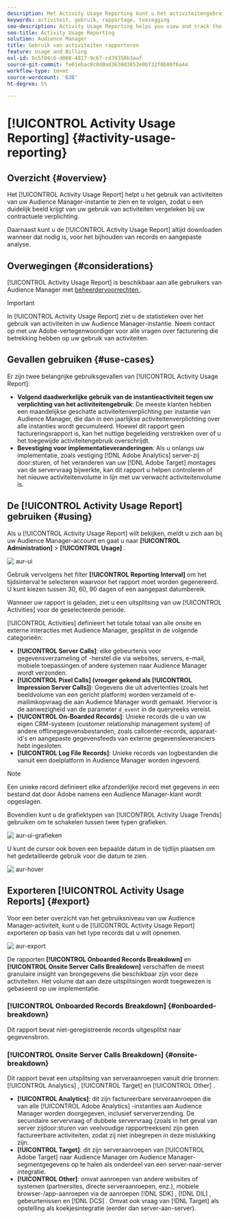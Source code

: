 ```yaml
---
description: Met Activity Usage Reporting kunt u het activiteitengebruik voor uw Audience Manager-exemplaar bekijken en volgen, zodat u uw feitelijke gebruik kunt vergelijken met uw contractuele verplichting.
keywords: activiteit, gebruik, rapportage, toezegging
seo-description: Activity Usage Reporting helps you view and track the activity usage for your Audience Manager instance, so you can compare your actual usage to your contractual commitment.
seo-title: Activity Usage Reporting
solution: Audience Manager
title: Gebruik van activiteiten rapporteren
feature: Usage and Billing
exl-id: 0c5f04c6-d008-4817-9c67-cd39350b3aaf
source-git-commit: fe01ebac8c0d0ad3630d3853e0bf32f0b00f6a44
workflow-type: tm+mt
source-wordcount: '638'
ht-degree: 5%

---
```


# [!UICONTROL Activity Usage Reporting] {#activity-usage-reporting}

## Overzicht {#overview}

Het [!UICONTROL Activity Usage Report] helpt u het gebruik van activiteiten van uw Audience Manager-instantie te zien en te volgen, zodat u een duidelijk beeld krijgt van uw gebruik van activiteiten vergeleken bij uw contractuele verplichting.

Daarnaast kunt u de [!UICONTROL Activity Usage Report] altijd downloaden wanneer dat nodig is, voor het bijhouden van records en aangepaste analyse.

## Overwegingen {#considerations}

[!UICONTROL Activity Usage Report] is beschikbaar aan alle gebruikers van Audience Manager met [&#x200B; beheerdervoorrechten &#x200B;](edit-account-settings.md).

>[!IMPORTANT]
>
>In [!UICONTROL Activity Usage Report] ziet u de statistieken over het gebruik van activiteiten in uw Audience Manager-instantie. Neem contact op met uw Adobe-vertegenwoordiger voor alle vragen over facturering die betrekking hebben op uw gebruik van activiteiten.

## Gevallen gebruiken {#use-cases}

Er zijn twee belangrijke gebruiksgevallen van [!UICONTROL Activity Usage Report]:

* **Volgend daadwerkelijke gebruik van de instantieactiviteit tegen uw verplichting van het activiteitengebruik**: De meeste klanten hebben een maandelijkse geschatte activiteitenverplichting per instantie van Audience Manager, die dan in een jaarlijkse activiteitenverplichting over alle instanties wordt gecumuleerd. Hoewel dit rapport geen factureringsrapport is, kan het nuttige begeleiding verstrekken over of u het toegewijde activiteitengebruik overschrijdt.
* **Bevestiging voor implementatieveranderingen**: Als u onlangs uw implementatie, zoals vestiging [!DNL Adobe Analytics] server-zij door:sturen, of het veranderen van uw [!DNL Adobe Target] montages van de servervraag bijwerkte, kan dit rapport u helpen controleren of het nieuwe activiteitenvolume in lijn met uw verwacht activiteitenvolume is.

## De [!UICONTROL Activity Usage Report] gebruiken {#using}

Als u [!UICONTROL Activity Usage Report] wilt bekijken, meldt u zich aan bij uw Audience Manager-account en gaat u naar **[!UICONTROL Administration]** > **[!UICONTROL Usage]** .

![&#x200B; aur-ui &#x200B;](assets/aur-ui.png)

Gebruik vervolgens het filter **[!UICONTROL Reporting Interval]** om het tijdsinterval te selecteren waarvoor het rapport moet worden gegenereerd. U kunt kiezen tussen 30, 60, 90 dagen of een aangepast datumbereik.

Wanneer uw rapport is geladen, ziet u een uitsplitsing van uw [!UICONTROL Activities] voor de geselecteerde periode.

[!UICONTROL Activities] definieert het totale totaal van alle onsite en externe interacties met Audience Manager, gesplitst in de volgende categorieën:

* **[!UICONTROL Server Calls]**: elke gebeurtenis voor gegevensverzameling of -herstel die via websites, servers, e-mail, mobiele toepassingen of andere systemen naar Audience Manager wordt verzonden.
* **[!UICONTROL Pixel Calls] (vroeger gekend als [!UICONTROL Impression Server Calls])**: Gegevens die uit advertenties (zoals het beeldvolume van een gericht platform) worden verzameld of e-mailimkopvraag die aan Audience Manager wordt gemaakt. Hiervoor is de aanwezigheid van de parameter `d_event` in de queryreeks vereist.
* **[!UICONTROL On-Boarded Records]**: Unieke records die u van uw eigen CRM-systeem (customer relationship management system) of andere offlinegegevensbestanden, zoals callcenter-records, apparaat-id&#39;s en aangepaste gegevensfeeds van externe gegevensleveranciers hebt ingesloten.
* **[!UICONTROL Log File Records]**: Unieke records van logbestanden die vanuit een doelplatform in Audience Manager worden ingevoerd.

>[!NOTE]
>
>Een unieke record definieert elke afzonderlijke record met gegevens in een bestand dat door Adobe namens een Audience Manager-klant wordt opgeslagen.

Bovendien kunt u de grafiektypen van [!UICONTROL Activity Usage Trends] gebruiken om te schakelen tussen twee typen grafieken.

![&#x200B; aur-ui-grafieken &#x200B;](assets/aur-ui-graphs.png)

U kunt de cursor ook boven een bepaalde datum in de tijdlijn plaatsen om het gedetailleerde gebruik voor die datum te zien.

![&#x200B; aur-hover &#x200B;](assets/aur-hover.png)

## Exporteren [!UICONTROL Activity Usage Reports] {#export}

Voor een beter overzicht van het gebruiksniveau van uw Audience Manager-activiteit, kunt u de [!UICONTROL Activity Usage Report] exporteren op basis van het type records dat u wilt opnemen.

![&#x200B; aur-export &#x200B;](assets/aur-export.png)

De rapporten **[!UICONTROL Onboarded Records Breakdown]** en **[!UICONTROL Onsite Server Calls Breakdown]** verschaffen de meest granulaire insight van brongegevens die beschikbaar zijn voor deze activiteiten. Het volume dat aan deze uitsplitsingen wordt toegewezen is gebaseerd op uw implementatie.

### [!UICONTROL Onboarded Records Breakdown] {#onboarded-breakdown}

Dit rapport bevat niet-geregistreerde records uitgesplitst naar gegevensbron.

### [!UICONTROL Onsite Server Calls Breakdown] {#onsite-breakdown}

Dit rapport bevat een uitsplitsing van serveraanroepen vanuit drie bronnen: [!UICONTROL Analytics] , [!UICONTROL Target] en [!UICONTROL Other] .

* **[!UICONTROL Analytics]**: dit zijn factureerbare serveraanroepen die van alle [!UICONTROL Adobe Analytics] -instanties aan Audience Manager worden doorgegeven, inclusief serververzending. De secundaire servervraag of dubbele servervraag (zoals in het geval van server zijdoor:sturen van veelvoudige rapportreeksen) zijn geen factureerbare activiteiten, zodat zij niet inbegrepen in deze mislukking zijn.
* **[!UICONTROL Target]**: dit zijn serveraanroepen van [!UICONTROL Adobe Target] naar Audience Manager om Audience Manager-segmentgegevens op te halen als onderdeel van een server-naar-server integratie.
* **[!UICONTROL Other]**: omvat aanroepen van andere websites of systemen (partnersites, directe serveraanroepen, enz.), mobiele browser-/app-aanroepen via de aanroepen [!DNL SDK] , [!DNL DIL] , gebeurtenissen en [!DNL DCS] . Omvat ook vraag van [!DNL Target] als opstelling als koekjesintegratie (eerder dan server-aan-server).
